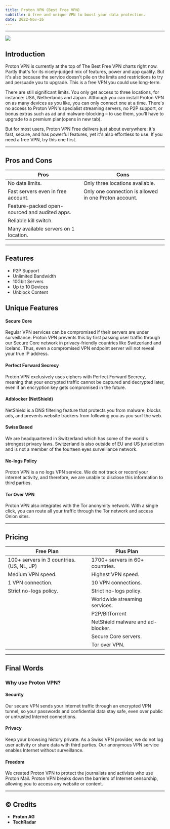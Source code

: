 ```yaml
---
title: Proton VPN (Best Free VPN)
subtitle: A free and unique VPN to boost your data protection.
date: 2022-Nov-26
---
```

---

![](https://is.gd/aOGJvh)

## Introduction
Proton VPN is currently at the top of The Best Free VPN charts right now. Partly that's for its nicely-judged mix of features, power and app quality. But it's also because the service doesn't pile on the limits and restrictions to try and persuade you to upgrade. This is a free VPN you could use long-term.

There are still significant limits. You only get access to three locations, for instance: USA, Netherlands and Japan. Although you can install Proton VPN on as many devices as you like, you can only connect one at a time. There's no access to Proton VPN's specialist streaming servers, no P2P support, or bonus extras such as ad and malware-blocking – to use them, you'll have to upgrade to a premium plan(opens in new tab).

But for most users, Proton VPN Free delivers just about everywhere: it's fast, secure, and has powerful features, yet it's also effortless to use. If you need a free VPN, try this one first.

---

## Pros and Cons

| Pros | Cons |
| --- | --- |
| No data limits. | Only three locations available. |
| Fast servers even in free account. | Only one connection is allowed in one Proton account. |
| Feature-packed open-sourced and audited apps. |   |
| Reliable kill switch. |   |
| Many available servers on 1 location. |   |

---

## Features
- P2P Support
- Unlimited Bandwidth
- 10Gbit Servers
- Up to 10 Devices
- Unblock Content

## Unique Features

#### Secure Core
Regular VPN services can be compromised if their servers are under surveillance. Proton VPN prevents this by first passing user traffic through our Secure Core network in privacy-friendly countries like Switzerland and Iceland. Thus, even a compromised VPN endpoint server will not reveal your true IP address.

#### Perfect Forward Secrecy
Proton VPN exclusively uses ciphers with Perfect Forward Secrecy, meaning that your encrypted traffic cannot be captured and decrypted later, even if an encryption key gets compromised in the future.

#### Adblocker (NetShield)
NetShield is a DNS filtering feature that protects you from malware, blocks ads, and prevents website trackers from following you as you surf the web.

#### Swiss Based
We are headquartered in Switzerland which has some of the world's strongest privacy laws. Switzerland is also outside of EU and US jurisdiction and is not a member of the fourteen eyes surveillance network.

#### No-logs Policy
Proton VPN is a no logs VPN service. We do not track or record your internet activity, and therefore, we are unable to disclose this information to third parties.

#### Tor Over VPN
Proton VPN also integrates with the Tor anonymity network. With a single click, you can route all your traffic through the Tor network and access Onion sites.

---

## Pricing

| Free Plan | Plus Plan |
| --- | --- |
| 100+ servers in 3 countries. (US, NL, JP) | 1700+ servers in 60+ countries. |
| Medium VPN speed. | Highest VPN speed. |
| 1 VPN connection. | 10 VPN connections. |
| Strict no-logs policy. | Strict no-logs policy. |
|   | Worldwide streaming services. |
|   | P2P/BitTorrent |
|   | NetShield malware and ad-blocker. |
|   | Secure Core servers. |
|   | Tor over VPN. |

---

## Final Words

### Why use Proton VPN?

#### Security
Our secure VPN sends your internet traffic through an encrypted VPN tunnel, so your passwords and confidential data stay safe, even over public or untrusted Internet connections.

#### Privacy
Keep your browsing history private. As a Swiss VPN provider, we do not log user activity or share data with third parties. Our anonymous VPN service enables Internet without surveillance.

#### Freedom
We created Proton VPN to protect the journalists and activists who use Proton Mail. Proton VPN breaks down the barriers of Internet censorship, allowing you to access any website or content.

---

## © Credits
- **Proton AG**
- **TechRadar**
